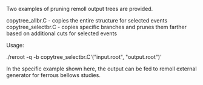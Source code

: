 Two examples of pruning remoll output trees are provided.



copytree_allbr.C      -       copies the entire structure for selected events
copytree_selectbr.C   -       copies specific branches and prunes them farther based on additional cuts for selected events




Usage:



./reroot -q -b copytree_selectbr.C'("input.root", "output.root")'



In the specific example shown here, the output can be fed to remoll external generator for ferrous bellows studies. 
